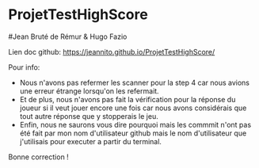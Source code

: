 # ProjetTestHighScore

#Jean Bruté de Rémur & Hugo Fazio

Lien doc github: https://jeannito.github.io/ProjetTestHighScore/

Pour info:
- Nous n'avons pas refermer les scanner pour la step 4 car nous avions une erreur étrange lorsqu'on les refermait.
- Et de plus, nous n'avons pas fait la vérification pour la réponse du joueur si il veut jouer encore une fois car nous avons considérais que tout autre réponse que y stopperais le jeu.
- Enfin, nous ne saurons vous dire pourquoi mais les commmit n'ont pas été fait par mon nom d'utilisateur github mais le nom d'utilisateur que j'utilisais pour executer a partir du terminal.

Bonne correction !
